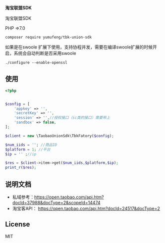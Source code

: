 **淘宝联盟SDK**

淘宝联盟SDK

PHP =>7.0

`composer require yumufeng/tbk-union-sdk`

如果是在swoole 扩展下使用，支持协程并发，需要在编译swoole扩展的时候开启，系统会自动判断是否采用swoole

```./configure --enable-openssl```

## 使用

```php
<?php


$config = [
    'appkey' => '',
    'secretKey' => '',
    'session' => '',//授权接口（sc类的接口）需要带上
    'sandbox' => false,
];

$client = new \TaobaoUnionSdk\TbkFatory($config);

$num_iids = ''; //商品ID
$platform = 1; //平台
$ip = '' ;//ip

$res = $client->item->get($num_iids,$platform,$ip);
print_r($res);
```

## 说明文档

- 私域参考：https://open.taobao.com/api.htm?docId=37988&docType=2&scopeId=14474
- 淘宝客API： https://open.taobao.com/api.htm?docId=24517&docType=2

## License

MIT
